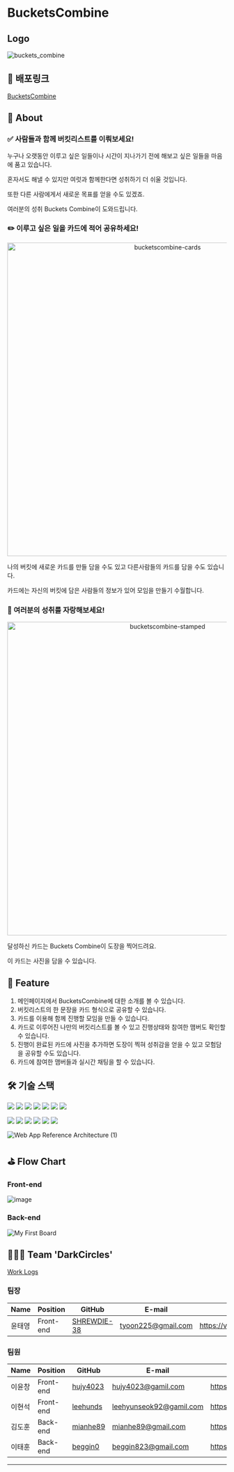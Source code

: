 # BucketsCombine
## Logo
![buckets_combine](https://user-images.githubusercontent.com/93623572/174527985-d2498ce2-db94-425a-a277-d97539318537.jpg)

## 📎 배포링크
[BucketsCombine](https://bucketscombine.com/)

## 💭 About
### ✅ 사람들과 함께 버킷리스트를 이뤄보세요!

누구나 오랫동안 이루고 싶은 일들이나 시간이 지나가기 전에 해보고 싶은 일들을 마음에 품고 있습니다.<br>

혼자서도 해낼 수 있지만 여럿과 함께한다면 성취하기 더 쉬울 것입니다.<br>

또한 다른 사람에게서 새로운 목표를 얻을 수도 있겠죠.<br>

여러분의 성취 Buckets Combine이 도와드립니다.<br>

### ✏️ 이루고 싶은 일을 카드에 적어 공유하세요!
<div align=center>
<img width="720" alt="bucketscombine-cards" src="https://user-images.githubusercontent.com/93623572/190840492-d8f7f579-f1f5-4d59-803d-2901bf1749f5.png">
</div>

나의 버킷에 새로운 카드를 만들 담을 수도 있고 다른사람들의 카드를 담을 수도 있습니다.

카드에는 자신의 버킷에 담은 사람들의 정보가 있어 모임을 만들기 수월합니다.

### 🌠 여러분의 성취를 자랑해보세요!
<div align=center>
<img width="720" alt="bucketscombine-stamped" src="https://user-images.githubusercontent.com/93623572/190840499-a2f8825e-2ac1-4828-aaca-cb488f1ba0aa.png">
</div>

달성하신 카드는 Buckets Combine이 도장을 찍어드려요.

이 카드는 사진을 담을 수 있습니다.

## 📌 Feature
1. 메인페이지에서 BucketsCombine에 대한 소개를 볼 수 있습니다.
2. 버킷리스트의 한 문장을 카드 형식으로 공유할 수 있습니다.
3. 카드를 이용해 함께 진행할 모임을 만들 수 있습니다.
4. 카드로 이루어진 나만의 버킷리스트를 볼 수 있고 진행상태와 참여한 맴버도 확인할 수 있습니다.
5. 진행이 완료된 카드에 사진을 추가하면 도장이 찍혀 성취감을 얻을 수 있고 모험담을 공유할 수도 있습니다.
6. 카드에 참여한 맴버들과 실시간 채팅을 할 수 있습니다.

## 🛠 기술 스택
<img src="https://img.shields.io/badge/JavaScript-F7DF1E?style=for-the-badge&logo=JavaScript&logoColor=white"/></a>
<img src="https://img.shields.io/badge/react-61DAFB?style=for-the-badge&logo=react&logoColor=white"/></a>
<img src="https://img.shields.io/badge/HTML-E34F26?style=for-the-badge&logo=HTML5&logoColor=white"/></a>
<img src="https://img.shields.io/badge/CSS-1572B6?style=for-the-badge&logo=CSS3&logoColor=white"/></a>
<img src="https://img.shields.io/badge/redux-764ABC?style=for-the-badge&logo=redux&logoColor=white"/></a>
<img src="https://img.shields.io/badge/axios-2A1659?style=for-the-badge&logo=axios&logoColor=white"/></a>
<img src="https://img.shields.io/badge/Styled_components-DB7093?style=for-the-badge&logo=styled-components&logoColor=white"/></a>

<img src="https://img.shields.io/badge/Node.js-339933?style=for-the-badge&logo=Node.js&logoColor=white"/></a>
<img src="https://img.shields.io/badge/express-000000?style=for-the-badge&logo=express&logoColor=white"/></a>
<img src="https://img.shields.io/badge/Sequelize-52B0E7?style=for-the-badge&logo=Sequelize&logoColor=white"/></a>
<img src="https://img.shields.io/badge/OAuth-334455?style=for-the-badge&logo=OAuth&logoColor=white"/></a>
<img src="https://img.shields.io/badge/MySQL-4479A1?style=for-the-badge&logo=MySQL&logoColor=white"/></a>
<img src="https://img.shields.io/badge/Amazon AWS-232F3E?style=for-the-badge&logo=Amazon%20AWS&logoColor=white"/>

![Web App Reference Architecture (1)](https://user-images.githubusercontent.com/93623572/174642796-19ae23a0-0144-4125-992c-e50294373328.png)

## ⛳️ Flow Chart
### Front-end
![image](https://user-images.githubusercontent.com/93623572/190840587-d8f29e8f-0957-480d-a403-62d4588f254f.png)
### Back-end
![My First Board](https://user-images.githubusercontent.com/93623572/176633736-b49b5223-cdaf-4dfc-932d-07134880adc6.jpg)

## 👨‍👦‍👦 Team 'DarkCircles'

[Work Logs](https://github.com/codestates/BucketsCombine/wiki/Work-logs)

### 팀장
Name | Position | GitHub | E-mail | Blog
-- | -- | -- | -- | --
윤태영 | Front-end | [SHREWDIE-38](https://github.com/SHREWDIE-38) | tyoon225@gmail.com | https://velog.io/@tyoon225

### 팀원
Name | Position | GitHub | E-mail | Blog
-- | -- | -- | -- | --
이윤창 | Front-end | [hujy4023](https://github.com/hujy4023) | hujy4023@gamil.com | https://velog.io/@hujy4023
이현석 | Front-end | [leehunds](https://github.com/leehunds) | leehyunseok92@gamil.com | https://velog.io/@leehunds
김도훈 | Back-end | [mianhe89](https://github.com/mianhe89) | mianhe89@gmail.com | https://blog.naver.com/mianhe89
이태훈 | Back-end | [beggin0](https://github.com/beggin0) | beggin823@gmail.com | https://velog.io/@ostar
---
